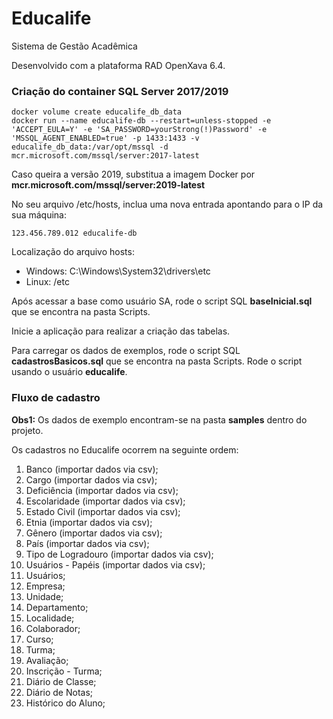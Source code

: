Educalife
=========

Sistema de Gestão Acadêmica

Desenvolvido com a plataforma RAD OpenXava 6.4.

### Criação do container SQL Server 2017/2019

```
docker volume create educalife_db_data
docker run --name educalife-db --restart=unless-stopped -e 'ACCEPT_EULA=Y' -e 'SA_PASSWORD=yourStrong(!)Password' -e 'MSSQL_AGENT_ENABLED=true' -p 1433:1433 -v educalife_db_data:/var/opt/mssql -d mcr.microsoft.com/mssql/server:2017-latest
```

Caso queira a versão 2019, substitua a imagem Docker por __mcr.microsoft.com/mssql/server:2019-latest__

No seu arquivo /etc/hosts, inclua uma nova entrada apontando para o IP da sua máquina:

```
123.456.789.012 educalife-db
```

Localização do arquivo hosts:
- Windows: C:\Windows\System32\drivers\etc
- Linux: /etc

Após acessar a base como usuário SA, rode o script SQL **baseInicial.sql** que se encontra na pasta Scripts.

Inicie a aplicação para realizar a criação das tabelas.

Para carregar os dados de exemplos, rode o script SQL **cadastrosBasicos.sql** que se encontra na pasta Scripts. Rode o script usando o usuário __educalife__.


### Fluxo de cadastro

__Obs1:__ Os dados de exemplo encontram-se na pasta **samples** dentro do projeto.

Os cadastros no Educalife ocorrem na seguinte ordem:

1. Banco (importar dados via csv);
2. Cargo (importar dados via csv);
3. Deficiência (importar dados via csv);
4. Escolaridade (importar dados via csv);
5. Estado Civil (importar dados via csv);
6. Etnia (importar dados via csv);
7. Gênero (importar dados via csv);
8. País (importar dados via csv);
9. Tipo de Logradouro (importar dados via csv);
10. Usuários - Papéis (importar dados via csv);
11. Usuários;
12. Empresa;
13. Unidade;
14. Departamento;
15. Localidade;
16. Colaborador;
17. Curso;
18. Turma;
19. Avaliação;
20. Inscrição - Turma;
21. Diário de Classe;
22. Diário de Notas;
23. Histórico do Aluno;